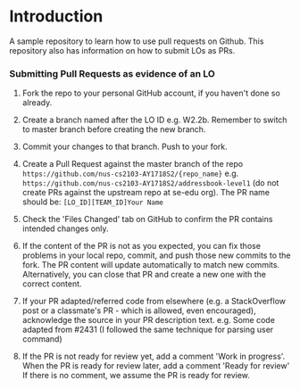 # Introduction 

A sample repository to learn how to use pull requests on Github. This repository also has information on how to submit LOs as PRs.

### Submitting Pull Requests as evidence of an LO

1. Fork the repo to your personal GitHub account, if you haven't done so already.

2. Create a branch named after the LO ID e.g. W2.2b. Remember to switch to master branch before creating the new branch.

3. Commit your changes to that branch. Push to your fork.

4. Create a Pull Request against the master branch of the repo `https://github.com/nus-cs2103-AY1718S2/{repo_name}` e.g. `https://github.com/nus-cs2103-AY1718S2/addressbook-level1` 
(do not create PRs against the upstream repo at se-edu org). The PR name should be: `[LO_ID][TEAM_ID]Your Name`

5. Check the 'Files Changed' tab on GitHub to confirm the PR contains intended changes only.

6. If the content of the PR is not as you expected, you can fix those problems in your local repo, commit, and push those new commits to the fork. The PR content will update automatically to match new commits. Alternatively, you can close that PR and create a new one with the correct content.

7. If your PR adapted/referred code from elsewhere (e.g. a StackOverflow post or a classmate's PR - which is allowed, even encouraged), acknowledge the source in your PR description text. 
e.g. Some code adapted from #2431 (I followed the same technique for parsing user command)

8. If the PR is not ready for review yet, add a comment 'Work in progress'. When the PR is ready for review later, add a comment 'Ready for review' If there is no comment, we assume the PR is ready for review.

